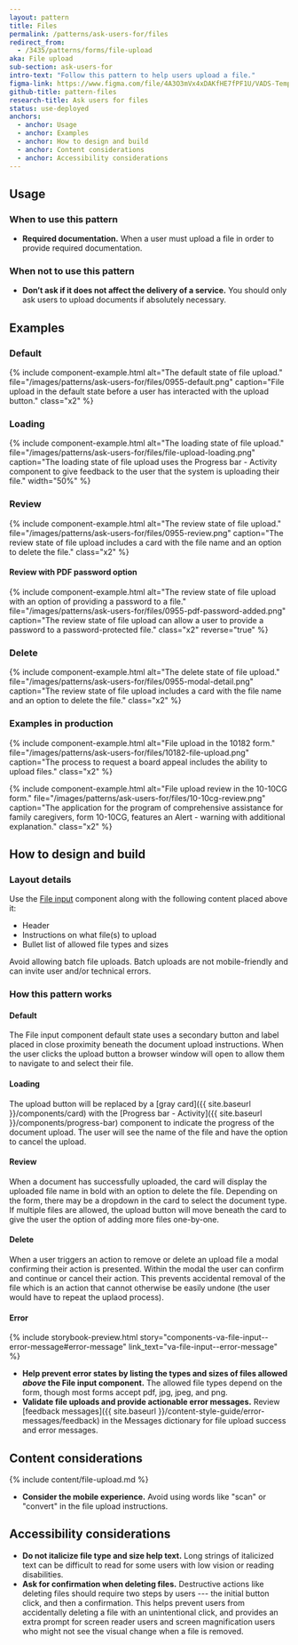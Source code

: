 ```yaml
---
layout: pattern
title: Files
permalink: /patterns/ask-users-for/files
redirect_from:
  - /3435/patterns/forms/file-upload
aka: File upload
sub-section: ask-users-for
intro-text: "Follow this pattern to help users upload a file."
figma-link: https://www.figma.com/file/4A3O3mVx4xDAKfHE7fPF1U/VADS-Templates%2C-Patterns%2C-and-Forms?type=design&node-id=2988%3A63596&mode=design&t=ocBby0ApctnJJSel-1
github-title: pattern-files
research-title: Ask users for files
status: use-deployed
anchors:
  - anchor: Usage
  - anchor: Examples
  - anchor: How to design and build
  - anchor: Content considerations
  - anchor: Accessibility considerations
---
```


## Usage

### When to use this pattern

* **Required documentation.** When a user must upload a file in order to provide required documentation.

### When not to use this pattern

* **Don’t ask if it does not affect the delivery of a service.** You should only ask users to upload documents if absolutely necessary.

## Examples

### Default

{% include component-example.html alt="The default state of file upload." file="/images/patterns/ask-users-for/files/0955-default.png" caption="File upload in the default state before a user has interacted with the upload button." class="x2" %}

### Loading

{% include component-example.html alt="The loading state of file upload." file="/images/patterns/ask-users-for/files/file-upload-loading.png" caption="The loading state of file upload uses the Progress bar - Activity component to give feedback to the user that the system is uploading their file." width="50%" %}

### Review

{% include component-example.html alt="The review state of file upload." file="/images/patterns/ask-users-for/files/0955-review.png" caption="The review state of file upload includes a card with the file name and an option to delete the file." class="x2" %}

#### Review with PDF password option

{% include component-example.html alt="The review state of file upload with an option of providing a password to a file." file="/images/patterns/ask-users-for/files/0955-pdf-password-added.png" caption="The review state of file upload can allow a user to provide a password to a password-protected file." class="x2" reverse="true" %}

### Delete

{% include component-example.html alt="The delete state of file upload." file="/images/patterns/ask-users-for/files/0955-modal-detail.png" caption="The review state of file upload includes a card with the file name and an option to delete the file." class="x2" %}

### Examples in production

{% include component-example.html alt="File upload in the 10182 form." file="/images/patterns/ask-users-for/files/10182-file-upload.png" caption="The process to request a board appeal includes the ability to upload files." class="x2" %}

{% include component-example.html alt="File upload review in the 10-10CG form." file="/images/patterns/ask-users-for/files/10-10cg-review.png" caption="The application for the program of comprehensive assistance for family caregivers, form 10-10CG, features an Alert - warning with additional explanation." class="x2" %}

## How to design and build

### Layout details

Use the [File input](https://design.va.gov/components/form/file-input) component along with the following content placed above it:

* Header
* Instructions on what file(s) to upload
* Bullet list of allowed file types and sizes

Avoid allowing batch file uploads. Batch uploads are not mobile-friendly and can invite user and/or technical errors.

### How this pattern works

#### Default

The File input component default state uses a secondary button and label placed in close proximity beneath the document upload instructions. When the user clicks the upload button a browser window will open to allow them to navigate to and select their file.

#### Loading

The upload button will be replaced by a [gray card]({{ site.baseurl }}/components/card) with the [Progress bar - Activity]({{ site.baseurl }}/components/progress-bar) component to indicate the progress of the document upload. The user will see the name of the file and have the option to cancel the upload.

#### Review

When a document has successfully uploaded, the card will display the uploaded file name in bold with an option to delete the file. Depending on the form, there may be a dropdown in the card to select the document type. If multiple files are allowed, the upload button will move beneath the card to give the user the option of adding more files one-by-one.

#### Delete

When a user triggers an action to remove or delete an upload file a modal confirming their action is presented. Within the modal the user can confirm and continue or cancel their action. This prevents accidental removal of the file which is an action that cannot otherwise be easily undone (the user would have to repeat the uplaod process).

#### Error

{% include storybook-preview.html story="components-va-file-input--error-message#error-message" link_text="va-file-input--error-message" %}

* **Help prevent error states by listing the types and sizes of files allowed _above_ the File input component.** The allowed file types depend on the form, though most forms accept pdf, jpg, jpeg, and png.
* **Validate file uploads and provide actionable error messages.** Review [feedback messages]({{ site.baseurl }}/content-style-guide/error-messages/feedback) in the Messages dictionary for file upload success and error messages.

## Content considerations

{% include content/file-upload.md %}

* **Consider the mobile experience.** Avoid using words like "scan" or "convert" in the file upload instructions.

## Accessibility considerations

* **Do not italicize file type and size help text.** Long strings of italicized text can be difficult to read for some users with low vision or reading disabilities.
* **Ask for confirmation when deleting files.** Destructive actions like deleting files should require two steps by users --- the initial button click, and then a confirmation. This helps prevent users from accidentally deleting a file with an unintentional click, and provides an extra prompt for screen reader users and screen magnification users who might not see the visual change when a file is removed.
